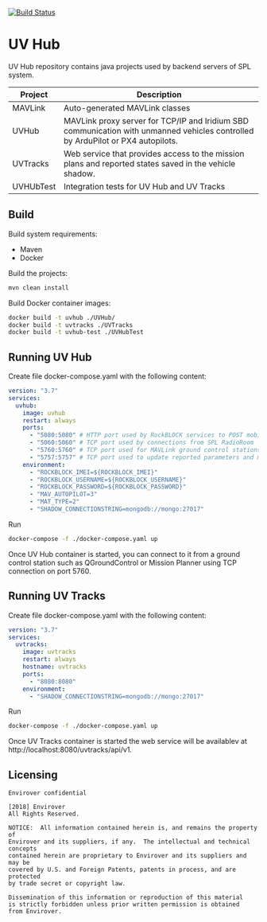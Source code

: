 [![Build Status](https://codebuild.us-west-2.amazonaws.com/badges?uuid=eyJlbmNyeXB0ZWREYXRhIjoiRW1vUVROVFc3bis4ZXhncEg5M1ZuR2d4ck43cDU4TE8vdGo1RU9ZNk5QR01RWW5uZkZCYnBab1pHS0ZnQ0lUcDFQOGFTQmM2eUx2SjczSko0VFcvUjRRPSIsIml2UGFyYW1ldGVyU3BlYyI6InljK1JHbXRVa04xc0M4cDciLCJtYXRlcmlhbFNldFNlcmlhbCI6MX0%3D&branch=master)](https://us-west-2.console.aws.amazon.com/codebuild/home?region=us-west-2#/projects/UVHub/view)

# UV Hub

UV Hub repository contains java projects used by backend servers of SPL system.

| Project | Description |
|---------|--------------------------------|
| MAVLink | Auto-generated MAVLink classes |
| UVHub  | MAVLink proxy server for TCP/IP and Iridium SBD communication with unmanned vehicles controlled by ArduPilot or PX4 autopilots. |
| UVTracks | Web service that provides access to the mission plans and reported states saved in the vehicle shadow. |
| UVHUbTest | Integration tests for UV Hub and UV Tracks |

## Build

Build system requirements:

- Maven
- Docker

Build the projects:

```bash
mvn clean install
```

Build Docker container images:

```bash
docker build -t uvhub ./UVHub/
docker build -t uvtracks ./UVTracks
docker build -t uvhub-test ./UVHubTest
```

## Running UV Hub

Create file docker-compose.yaml with the following content:

```yaml
version: "3.7"
services:
  uvhub:
    image: uvhub
    restart: always
    ports:
      - "5080:5080" # HTTP port used by RockBLOCK services to POST mobile-originated messages
      - "5060:5060" # TCP port used by connections from SPL RadioRoom
      - "5760:5760" # TCP port used for MAVLink ground control stations connections
      - "5757:5757" # TCP port used to update reported parameters and missions in the shadow
    environment:
      - "ROCKBLOCK_IMEI=${ROCKBLOCK_IMEI}"
      - "ROCKBLOCK_USERNAME=${ROCKBLOCK_USERNAME}"
      - "ROCKBLOCK_PASSWORD=${ROCKBLOCK_PASSWORD}"
      - "MAV_AUTOPILOT=3"
      - "MAT_TYPE=2"
      - "SHADOW_CONNECTIONSTRING=mongodb://mongo:27017"
```

Run

```bash
docker-compose -f ./docker-compose.yaml up
```

Once UV Hub container is started, you can connect to it from a ground control station such as QGroundControl or Mission Planner using TCP connection on port 5760.

## Running UV Tracks

Create file docker-compose.yaml with the following content:

```yaml
version: "3.7"
services:
  uvtracks:
    image: uvtracks
    restart: always
    hostname: uvtracks
    ports:
      - "8080:8080"
    environment:
      - "SHADOW_CONNECTIONSTRING=mongodb://mongo:27017"
```

Run

```bash
docker-compose -f ./docker-compose.yaml up
```

Once UV Tracks container is started the web service will be availablev at http://localhost:8080/uvtracks/api/v1.

## Licensing

```
Envirover confidential

[2018] Envirover
All Rights Reserved.

NOTICE:  All information contained herein is, and remains the property of
Envirover and its suppliers, if any.  The intellectual and technical concepts
contained herein are proprietary to Envirover and its suppliers and may be
covered by U.S. and Foreign Patents, patents in process, and are protected
by trade secret or copyright law.

Dissemination of this information or reproduction of this material
is strictly forbidden unless prior written permission is obtained
from Envirover.
```
